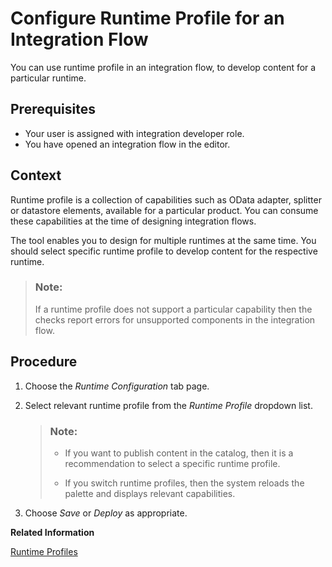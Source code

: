 <!-- loio65cc0bcf4e8c4b1f85d94242f6b5912b -->

# Configure Runtime Profile for an Integration Flow

You can use runtime profile in an integration flow, to develop content for a particular runtime.



## Prerequisites

-   Your user is assigned with integration developer role.
-   You have opened an integration flow in the editor.



## Context

Runtime profile is a collection of capabilities such as OData adapter, splitter or datastore elements, available for a particular product. You can consume these capabilities at the time of designing integration flows.

The tool enables you to design for multiple runtimes at the same time. You should select specific runtime profile to develop content for the respective runtime.

> ### Note:  
> If a runtime profile does not support a particular capability then the checks report errors for unsupported components in the integration flow.



## Procedure

1.  Choose the *Runtime Configuration* tab page.

2.  Select relevant runtime profile from the *Runtime Profile* dropdown list.

    > ### Note:  
    > -   If you want to publish content in the catalog, then it is a recommendation to select a specific runtime profile.
    > 
    > -   If you switch runtime profiles, then the system reloads the palette and displays relevant capabilities.

3.  Choose *Save* or *Deploy* as appropriate.


**Related Information**  


[Runtime Profiles](runtime-profiles-8007daa.md "Integration Suite allows you to design integration content for different target integration platforms. Accordingly, different runtime profiles are available to adapt the user interface of the integration content designer to the specifications and capabilities of the target integration platform.")

